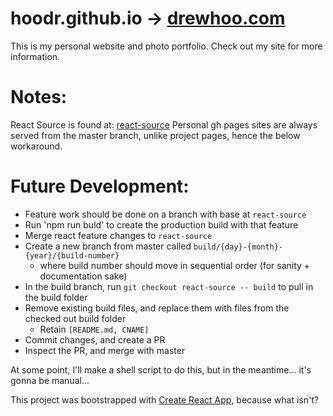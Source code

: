 # hoodr.github.io -> [drewhoo.com](https://drewhoo.com/)
This is my personal website and photo portfolio. Check out my site for more information.

# Notes:
React Source is found at: [react-source](https://github.com/hoodr/hoodr.github.io/tree/react-source)
Personal gh pages sites are always served from the master branch, unlike project pages, hence the below workaround.

# Future Development:
  - Feature work should be done on a branch with base at `react-source`
  - Run 'npm run buld' to create the production build with that feature
  - Merge react feature changes to `react-source`
  - Create a new branch from master called `build/{day}-{month}-{year}/{build-number}`
    - where build number should move in sequential order (for sanity + documentation sake)
  - In the build branch, run `git checkout react-source -- build` to pull in the build folder
  - Remove existing build files, and replace them with files from the checked out build folder
    - Retain `[README.md, CNAME]`
  - Commit changes, and create a PR
  - Inspect the PR, and merge with master
 
At some point, I'll make a shell script to do this, but in the meantime... it's gonna be manual...

This project was bootstrapped with [Create React App](https://github.com/facebook/create-react-app), because what isn't?
